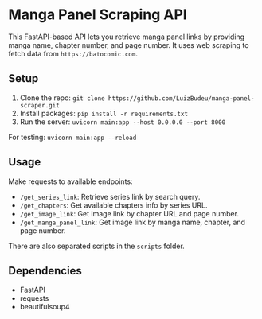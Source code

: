 # Manga Panel Scraping API

This FastAPI-based API lets you retrieve manga panel links by providing manga name, chapter number, and page number. It uses web scraping to fetch data from `https://batocomic.com`.

## Setup

1. Clone the repo: `git clone https://github.com/LuizBudeu/manga-panel-scraper.git`
2. Install packages: `pip install -r requirements.txt`
3. Run the server: `uvicorn main:app --host 0.0.0.0 --port 8000`

For testing: `uvicorn main:app --reload`

## Usage

Make requests to available endpoints:

-   `/get_series_link`: Retrieve series link by search query.
-   `/get_chapters`: Get available chapters info by series URL.
-   `/get_image_link`: Get image link by chapter URL and page number.
-   `/get_manga_panel_link`: Get image link by manga name, chapter, and page number.

There are also separated scripts in the `scripts` folder.

## Dependencies

-   FastAPI
-   requests
-   beautifulsoup4
